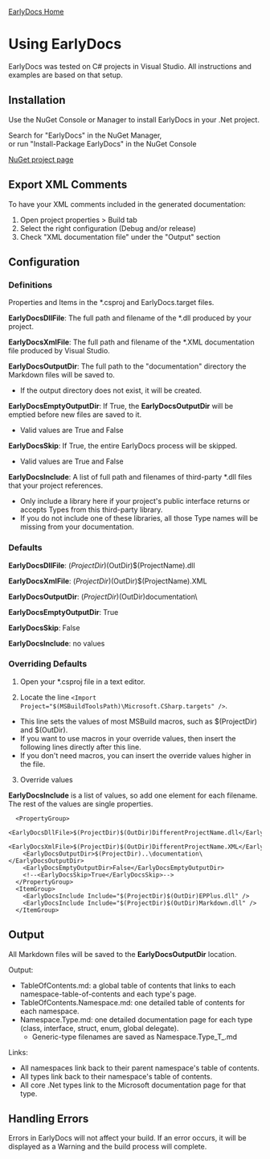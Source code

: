 [EarlyDocs Home](README.md)

# Using EarlyDocs

EarlyDocs was tested on C# projects in Visual Studio. All instructions and examples are based on that setup.

## Installation

Use the NuGet Console or Manager to install EarlyDocs in your .Net project.

Search for "EarlyDocs" in the NuGet Manager,  
or run "Install-Package EarlyDocs" in the NuGet Console

[NuGet project page](https://www.nuget.org/packages/EarlyDocs/)

## Export XML Comments

To have your XML comments included in the generated documentation:

1. Open project properties > Build tab
2. Select the right configuration (Debug and/or release)
3. Check "XML documentation file" under the "Output" section

## Configuration

### Definitions

Properties and Items in the *.csproj and EarlyDocs.target files.

**EarlyDocsDllFile**: The full path and filename of the *.dll produced by your project.

**EarlyDocsXmlFile**: The full path and filename of the *.XML documentation file produced by Visual Studio.

**EarlyDocsOutputDir**: The full path to the "documentation" directory the Markdown files will be saved to.
* If the output directory does not exist, it will be created.

**EarlyDocsEmptyOutputDir**: If True, the **EarlyDocsOutputDir** will be emptied before new files are saved to it.
* Valid values are True and False

**EarlyDocsSkip**: If True, the entire EarlyDocs process will be skipped.
* Valid values are True and False

**EarlyDocsInclude**: A list of full path and filenames of third-party *.dll files that your project references.
* Only include a library here if your project's public interface returns or accepts Types from this third-party library.
* If you do not include one of these libraries, all those Type names will be missing from your documentation.

### Defaults

**EarlyDocsDllFile**: $(ProjectDir)$(OutDir)$(ProjectName).dll

**EarlyDocsXmlFile**: $(ProjectDir)$(OutDir)$(ProjectName).XML

**EarlyDocsOutputDir**: $(ProjectDir)$(OutDir)documentation\

**EarlyDocsEmptyOutputDir**: True

**EarlyDocsSkip**: False

**EarlyDocsInclude**: no values

### Overriding Defaults

1) Open your *.csproj file in a text editor.

2) Locate the line `<Import Project="$(MSBuildToolsPath)\Microsoft.CSharp.targets" />`.
* This line sets the values of most MSBuild macros, such as $(ProjectDir) and $(OutDir).
* If you want to use macros in your override values, then insert the following lines directly after this line.
* If you don't need macros, you can insert the override values higher in the file.

3) Override values

**EarlyDocsInclude** is a list of values, so add one element for each filename. The rest of the values are single properties.

```
  <PropertyGroup>
    <EarlyDocsDllFile>$(ProjectDir)$(OutDir)DifferentProjectName.dll</EarlyDocsDllFile>
    <EarlyDocsXmlFile>$(ProjectDir)$(OutDir)DifferentProjectName.XML</EarlyDocsXmlFile>
    <EarlyDocsOutputDir>$(ProjectDir)..\documentation\</EarlyDocsOutputDir>
    <EarlyDocsEmptyOutputDir>False</EarlyDocsEmptyOutputDir>
    <!--<EarlyDocsSkip>True</EarlyDocsSkip>-->
  </PropertyGroup>
  <ItemGroup>
    <EarlyDocsInclude Include="$(ProjectDir)$(OutDir)EPPlus.dll" />
    <EarlyDocsInclude Include="$(ProjectDir)$(OutDir)Markdown.dll" />
  </ItemGroup>
```

## Output

All Markdown files will be saved to the **EarlyDocsOutputDir** location.

Output:
* TableOfContents.md: a global table of contents that links to each namespace-table-of-contents and each type's page.
* TableOfContents.Namespace.md: one detailed table of contents for each namespace.
* Namespace.Type.md: one detailed documentation page for each type (class, interface, struct, enum, global delegate).
  * Generic-type filenames are saved as Namespace.Type_T_.md
  
Links:
* All namespaces link back to their parent namespace's table of contents.
* All types link back to their namespace's table of contents.
* All core .Net types link to the Microsoft documentation page for that type.

## Handling Errors

Errors in EarlyDocs will not affect your build. If an error occurs, it will be displayed as a Warning and the build process will complete.
